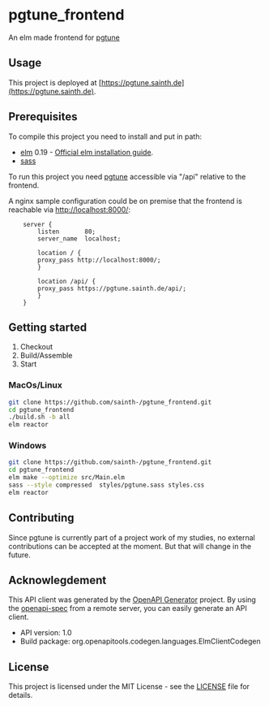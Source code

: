 # pgtune\_frontend

An elm made frontend for [pgtune](https://github.com/sainth-/pgtune)

## Usage

This project is deployed at [https://pgtune.sainth.de](https://pgtune.sainth.de).

## Prerequisites

To compile this project you need to install and put in path:

- [elm](https://elm-lang.org) 0.19 - [Official elm installation guide](https://guide.elm-lang.org/install/elm.html).
- [sass](https://sass-lang.com/)

To run this project you need [pgtune](https://github.com/sainth-/pgtune/) accessible via "/api" relative to the frontend.

A nginx sample configuration could be on premise that the frontend is reachable via <http://localhost:8000/>:

```nginx
    server {
        listen       80;
        server_name  localhost;

        location / {
        proxy_pass http://localhost:8000/;
        }

        location /api/ {
        proxy_pass https://pgtune.sainth.de/api/;
        }
    }
```

## Getting started

1. Checkout
2. Build/Assemble
3. Start

### MacOs/Linux

```bash
git clone https://github.com/sainth-/pgtune_frontend.git
cd pgtune_frontend
./build.sh -b all
elm reactor
```

### Windows

```bash
git clone https://github.com/sainth-/pgtune_frontend.git
cd pgtune_frontend
elm make --optimize src/Main.elm
sass --style compressed  styles/pgtune.sass styles.css
elm reactor
```

## Contributing

Since pgtune is currently part of a project work of my studies, no external contributions can be accepted at the moment. But that will change in the future.

## Acknowlegdement

This API client was generated by the [OpenAPI Generator](https://openapi-generator.tech) project. By using the [openapi-spec](https://github.com/OAI/OpenAPI-Specification) from a remote server, you can easily generate an API client.

- API version: 1.0
- Build package: org.openapitools.codegen.languages.ElmClientCodegen

## License

This project is licensed under the MIT License - see the [LICENSE](LICENSE) file for details.
